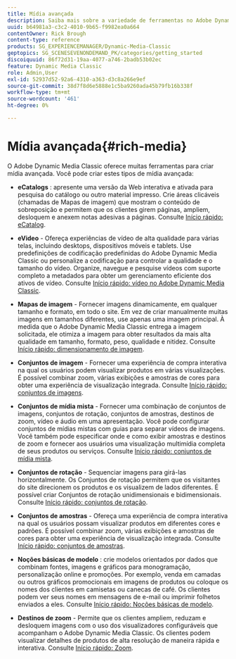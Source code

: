 ```yaml
---
title: Mídia avançada
description: Saiba mais sobre a variedade de ferramentas no Adobe Dynamic Media Classic que podem ajudá-lo a criar mídia avançada.
uuid: b64981a3-c3c2-4010-9b65-f9982ea0a664
contentOwner: Rick Brough
content-type: reference
products: SG_EXPERIENCEMANAGER/Dynamic-Media-Classic
geptopics: SG_SCENESEVENONDEMAND_PK/categories/getting_started
discoiquuid: 86f72d31-19aa-4077-a746-2badb53b02ec
feature: Dynamic Media Classic
role: Admin,User
exl-id: 52937d52-92a6-4310-a363-d3c8a266e9ef
source-git-commit: 38d7f8d6e5888e1c5ba9260ada45b79fb16b338f
workflow-type: tm+mt
source-wordcount: '461'
ht-degree: 0%

---
```


# Mídia avançada{#rich-media}

O Adobe Dynamic Media Classic oferece muitas ferramentas para criar mídia avançada. Você pode criar estes tipos de mídia avançada:

* **eCatalogs** : apresente uma versão da Web interativa e ativada para pesquisa do catálogo ou outro material impresso. Crie áreas clicáveis (chamadas de Mapas de imagem) que mostram o conteúdo de sobreposição e permitem que os clientes girem páginas, ampliem, desloquem e anexem notas adesivas a páginas.
Consulte [Início rápido: eCatalog](/help/using/quick-start-ecatalog.md).

* **eVideo** - Ofereça experiências de vídeo de alta qualidade para várias telas, incluindo desktops, dispositivos móveis e tablets. Use predefinições de codificação predefinidas do Adobe Dynamic Media Classic ou personalize a codificação para controlar a qualidade e o tamanho do vídeo. Organize, navegue e pesquise vídeos com suporte completo a metadados para obter um gerenciamento eficiente dos ativos de vídeo.
Consulte [Início rápido: vídeo no Adobe Dynamic Media Classic](/help/using/quick-start-video.md).

* **Mapas de imagem** - Fornecer imagens dinamicamente, em qualquer tamanho e formato, em todo o site. Em vez de criar manualmente muitas imagens em tamanhos diferentes, use apenas uma imagem principal. À medida que o Adobe Dynamic Media Classic entrega a imagem solicitada, ele otimiza a imagem para obter resultados da mais alta qualidade em tamanho, formato, peso, qualidade e nitidez.
Consulte [Início rápido: dimensionamento de imagem](/help/using/quick-start-image-sizing.md).

* **Conjuntos de imagem** - Fornecer uma experiência de compra interativa na qual os usuários podem visualizar produtos em várias visualizações. É possível combinar zoom, várias exibições e amostras de cores para obter uma experiência de visualização integrada.
Consulte [Início rápido: conjuntos de imagens](/help/using/quick-start-image-sets.md).

* **Conjuntos de mídia mista** - Fornecer uma combinação de conjuntos de imagens, conjuntos de rotação, conjuntos de amostras, destinos de zoom, vídeo e áudio em uma apresentação. Você pode configurar conjuntos de mídias mistas com guias para separar vídeos de imagens. Você também pode especificar onde e como exibir amostras e destinos de zoom e fornecer aos usuários uma visualização multimídia completa de seus produtos ou serviços.
Consulte [Início rápido: conjuntos de mídia mista](/help/using/quick-start-mixed-media-sets.md).

* **Conjuntos de rotação** - Sequenciar imagens para girá-las horizontalmente. Os Conjuntos de rotação permitem que os visitantes do site direcionem os produtos e os visualizem de lados diferentes. É possível criar Conjuntos de rotação unidimensionais e bidimensionais.
Consulte [Início rápido: conjuntos de rotação](/help/using/quick-start-spin-sets.md).

* **Conjuntos de amostras** - Ofereça uma experiência de compra interativa na qual os usuários possam visualizar produtos em diferentes cores e padrões. É possível combinar zoom, várias exibições e amostras de cores para obter uma experiência de visualização integrada.
Consulte [Início rápido: conjuntos de amostras](/help/using/quick-start-swatch-sets.md).

* **Noções básicas de modelo** : crie modelos orientados por dados que combinam fontes, imagens e gráficos para monogramação, personalização online e promoções. Por exemplo, venda em camadas ou outros gráficos promocionais em imagens de produtos ou coloque os nomes dos clientes em camisetas ou canecas de café. Os clientes podem ver seus nomes em mensagens de e-mail ou imprimir folhetos enviados a eles.
Consulte [Início rápido: Noções básicas de modelo](/help/using/quick-start-template-basics.md).

* **Destinos de zoom** - Permite que os clientes ampliem, reduzam e desloquem imagens com o uso dos visualizadores configuráveis que acompanham o Adobe Dynamic Media Classic. Os clientes podem visualizar detalhes de produtos de alta resolução de maneira rápida e interativa.
Consulte [Início rápido: Zoom](/help/using/quick-start-zoom.md).
